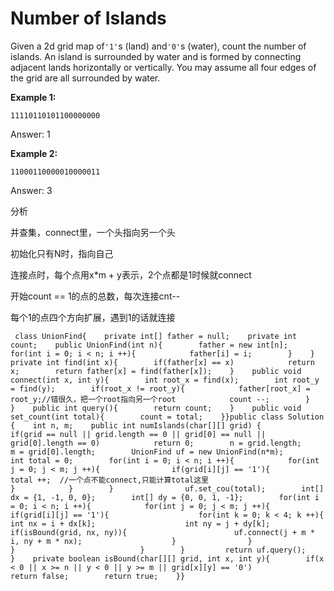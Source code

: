 # Number of Islands

Given a 2d grid map of`'1'`s \(land\) and`'0'`s \(water\), count the number of islands. An island is surrounded by water and is formed by connecting adjacent lands horizontally or vertically. You may assume all four edges of the grid are all surrounded by water.

**Example 1:**

```text
11110110101100000000
```

Answer: 1

**Example 2:**

```text
11000110000010000011
```

Answer: 3

分析

并查集，connect里，一个头指向另一个头

初始化只有N时，指向自己

连接点时，每个点用x\*m + y表示，2个点都是1时候就connect

开始count == 1的点的总数，每次连接cnt--

每个1的点四个方向扩展，遇到1的话就连接

```text
 class UnionFind{    private int[] father = null;    private int count;    public UnionFind(int n){        father = new int[n];        for(int i = 0; i < n; i ++){            father[i] = i;        }    }    private int find(int x){        if(father[x] == x)            return x;        return father[x] = find(father[x]);    }    public void connect(int x, int y){        int root_x = find(x);        int root_y = find(y);        if(root_x != root_y){            father[root_x] = root_y;//错很久，把一个root指向另一个root            count --;        }            }    public int query(){        return count;    }    public void set_count(int total){        count = total;    }}public class Solution {    int n, m;    public int numIslands(char[][] grid) {        if(grid == null || grid.length == 0 || grid[0] == null || grid[0].length == 0)            return 0;        n = grid.length;        m = grid[0].length;        UnionFind uf = new UnionFind(n*m);        int total = 0;        for(int i = 0; i < n; i ++){            for(int j = 0; j < m; j ++){                if(grid[i][j] == '1'){                                        total ++;  //一个点不能connect,只能计算total这里                                  }            }        }                uf.set_cou(total);        int[] dx = {1, -1, 0, 0};        int[] dy = {0, 0, 1, -1};        for(int i = 0; i < n; i ++){            for(int j = 0; j < m; j ++){                if(grid[i][j] == '1'){                    for(int k = 0; k < 4; k ++){                    int nx = i + dx[k];                    int ny = j + dy[k];                    if(isBound(grid, nx, ny)){                        uf.connect(j + m * i, ny + m * nx);                    }                }                }                            }        }         return uf.query();         }    private boolean isBound(char[][] grid, int x, int y){        if(x < 0 || x >= n || y < 0 || y >= m || grid[x][y] == '0')            return false;        return true;    }}
```

